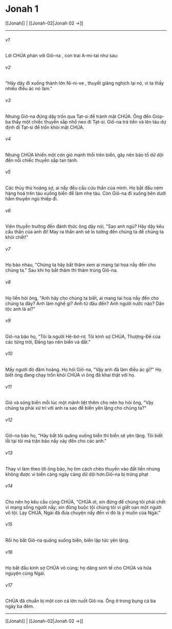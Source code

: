 # Jonah 1

[[Jonah]] | [[Jonah-02|Jonah 02 →]]
***



###### v1 
Lời CHÚA phán với Giô-na , con trai A-mi-tai như sau: 

###### v2 
"Hãy dậy đi xuống thành lớn Ni-ni-ve , thuyết giảng nghịch lại nó, vì ta thấy nhiều điều ác nó làm." 

###### v3 
Nhưng Giô-na đứng dậy trốn qua Tạt-si để tránh mặt CHÚA. Ông đến Gióp-ba thấy một chiếc thuyền sắp nhổ neo đi Tạt-si. Giô-na trả tiền và lên tàu dự định đi Tạt-si để trốn khỏi mặt CHÚA. 

###### v4 
Nhưng CHÚA khiến một cơn gió mạnh thổi trên biển, gây nên bão tố dữ dội đến nỗi chiếc thuyền sắp tan tành. 

###### v5 
Các thủy thủ hoảng sợ, ai nấy đều cầu cứu thần của mình. Họ bắt đầu ném hàng hoá trên tàu xuống biển để làm nhẹ tàu. Còn Giô-na đi xuống bên dưới hầm thuyền ngủ thiếp đi. 

###### v6 
Viên thuyền trưởng đến đánh thức ông dậy nói, "Sao anh ngủ? Hãy dậy kêu cầu thần của anh đi! May ra thần anh sẽ lo tưởng đến chúng ta để chúng ta khỏi chết!" 

###### v7 
Họ bảo nhau, "Chúng ta hãy bắt thăm xem ai mang tai họa nầy đến cho chúng ta." Sau khi họ bắt thăm thì thăm trúng Giô-na. 

###### v8 
Họ liền hỏi ông, "Anh hãy cho chúng ta biết, ai mang tai hoạ nầy đến cho chúng ta đây? Anh làm nghề gì? Anh từ đâu đến? Anh người nước nào? Dân tộc anh là ai?" 

###### v9 
Giô-na bảo họ, "Tôi là người Hê-bơ-rơ. Tôi kính sợ CHÚA, Thượng-Đế của các từng trời, Đấng tạo nên biển và đất." 

###### v10 
Mấy người đó đâm hoảng. Họ hỏi Giô-na, "Vậy anh đã làm điều ác gì?" Họ biết ông đang chạy trốn khỏi CHÚA vì ông đã khai thật với họ. 

###### v11 
Gió và sóng biển mỗi lúc một mãnh liệt thêm cho nên họ hỏi ông, "Vậy chúng ta phải xử trí với anh ra sao để biển yên lặng cho chúng ta?" 

###### v12 
Giô-na bảo họ, "Hãy bắt tôi quăng xuống biển thì biển sẽ yên lặng. Tôi biết lỗi tại tôi mà trận bão nầy xảy đến cho các anh." 

###### v13 
Thay vì làm theo lời ông bảo, họ tìm cách chèo thuyền vào đất liền nhưng không được vì biển càng ngày càng dữ dội hơn.Giô-na bị trừng phạt 

###### v14 
Cho nên họ kêu cầu cùng CHÚA, "CHÚA ơi, xin đừng để chúng tôi phải chết vì mạng sống người nầy; xin đừng buộc tội chúng tôi vì giết oan một người vô tội. Lạy CHÚA, Ngài đã đưa chuyện nầy đến vì đó là ý muốn của Ngài." 

###### v15 
Rồi họ bắt Giô-na quăng xuống biển, biển lập tức yên lặng. 

###### v16 
Họ bắt đầu kính sợ CHÚA vô cùng; họ dâng sinh tế cho CHÚA và hứa nguyện cùng Ngài. 

###### v17 
CHÚA đã chuẩn bị một con cá lớn nuốt Giô-na. Ông ở trong bụng cá ba ngày ba đêm.

***
[[Jonah]] | [[Jonah-02|Jonah 02 →]]
